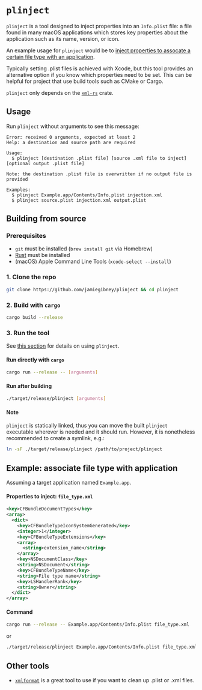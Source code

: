 # `plinject`

`plinject` is a tool designed to inject properties into an `Info.plist` file: a
file found in many macOS applications which stores key properties about the
application such as its name, version, or icon.

An example usage for `plinject` would be to [inject properties to assocate a
certain file type with an
application](#example%3A-associate-file-type-with-application).

Typically setting .plist files is achieved with Xcode, but this tool provides
an alternative option if you know which properties need to be set. This can be
helpful for project that use build tools such as CMake or Cargo.

`plinject` only depends on the [`xml-rs`](https://crates.io/crates/xml-rs)
crate.

## Usage

Run `plinject` without arguments to see this message:

```
Error: received 0 arguments, expected at least 2
Help: a destination and source path are required

Usage:
  $ plinject [destination .plist file] [source .xml file to inject] [optional output .plist file]

Note: the destination .plist file is overwritten if no output file is provided

Examples:
  $ plinject Example.app/Contents/Info.plist injection.xml
  $ plinject source.plist injection.xml output.plist
```

## Building from source

### Prerequisites

- `git` must be installed (`brew install git` via Homebrew)
- [Rust](https://www.rust-lang.org/tools/install) must be installed
- (macOS) Apple Command Line Tools (`xcode-select --install`)

### 1. Clone the repo

```bash
git clone https://github.com/jamiegibney/plinject && cd plinject
```

### 2. Build with `cargo`

```bash
cargo build --release
```

### 3. Run the tool

See [this section](#usage) for details on using `plinject`.

#### Run directly with `cargo`

```bash
cargo run --release -- [arguments]
```

#### Run after building

```bash
./target/release/plinject [arguments]
```

#### Note

`plinject` is statically linked, thus you can move the built `plinject`
executable wherever is needed and it should run. However, it is nonetheless
recommended to create a symlink, e.g.:

```bash
ln -sF ./target/release/plinject /path/to/project/plinject
```

## Example: associate file type with application

Assuming a target application named `Example.app`.

#### Properties to inject: `file_type.xml`

```xml
<key>CFBundleDocumentTypes</key>
<array>
  <dict>
    <key>CFBundleTypeIconSystemGenerated</key>
    <integer>1</integer>
    <key>CFBundleTypeExtensions</key>
    <array>
      <string>extension_name</string>
    </array>
    <key>NSDocumentClass</key>
    <string>NSDocument</string>
    <key>CFBundleTypeName</key>
    <string>File type name</string>
    <key>LSHandlerRank</key>
    <string>Owner</string>
  </dict>
</array>
````

#### Command

```bash
cargo run --release -- Example.app/Contents/Info.plist file_type.xml
```

or

```bash
./target/release/plinject Example.app/Contents/Info.plist file_type.xml
```

## Other tools

- [`xmlformat`](https://github.com/pamoller/xmlformatter) is a great tool to use
if you want to clean up .plist or .xml files.
